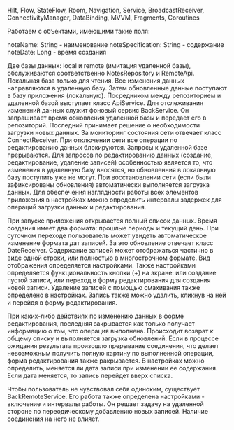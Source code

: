 Hilt, Flow, StateFlow, Room, Navigation, Service, BroadcastReceiver, ConnectivityManager, DataBinding, MVVM, Fragments, Coroutines

Работаем с объектами, имеющими такие поля:

noteName: String - наименование
noteSpecification: String - содержание
noteDate: Long - время создания

Две базы данных: local и remote (имитация удаленной базы), обслуживаются соответственно NotesRepository и RemoteApi.
Локальная база только для чтения. Все изменения данных направляются в удаленную базу. Затем обновленные данные поступают в базу приложения (локальную).
Посредником между репозиторием и удаленной базой выступает класс ApiService.
Для отслеживания изменений данных служит фоновый сервис BackService. Он запрашивает время обновления удаленной базы и передает его в репозиторий. Последний принимает решение о необходимости загрузки новых данных.
За мониторинг состояния сети отвечает класс ConnectReceiver. 
При отключении сети все операции по редактированию данных блокируются. Запросы к удаленной базе прерываются. Для запросов по редактированию данных (создание, редактирование, удаление записей) особенностью является то, что изменения в удаленную базу вносятся, но обновленния в локальную базу поступить уже не могут.
При восстановлении сети (если были зафиксированы обновления) автоматически выполняется загрузка данных.
Для обеспечения наглядности работы всех элементов приложения в настройках можно определить интервалы задержек для операций загрузки данных и редактирования.

При запуске приложения открывается полный список данных. Время создания имеет два формата: прошлые периоды и текущий день. При суточном переходе пользователь может увидеть автоматическое изменение формата дат записей. За это обновление отвечает класс DateReceiver.
Содержание записей может отображаться частично в виде одной строки, или полностью в многострочном формате. Вид отображения определяется настройками.
Также настройками определяется функциональность кнопки (+) на экране: или создание пустой записи, или переход в форму редактирования для создания новой записи.
Удаление записей с помощью смахивания также определено в настройках. Запись также можно удалить, кликнув на ней и перейдя в форму редактирования.

При каких-либо действиях по изменению данных в форме редактирования, последняя закрывается как только получает информацию о том, что операция выполнена. Происходит возврат к общему списку и выполняется загрузка обновлений.
Если в процессе ожидания результата произошло прерывание соединения, что делает невозможным получить полную картину по выполненной операции, форма редактирования также ракрывается.
В настройках можно определить, меняется ли дата записи при изменении ее содержания. Если дата меняется, то запись перейдет вверх списка.

Чтобы пользователь не чувствовал себя одиноким, существует BackRemoteService. Его работа также определена настройками - включение и интервалы работы. Он решает задачу на удаленной стороне по переодическому добавлению новых записей. Наличие соединения на него не влияет. 